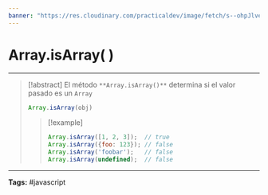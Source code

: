 ```yaml
---
banner: "https://res.cloudinary.com/practicaldev/image/fetch/s--ohpJlve1--/c_imagga_scale,f_auto,fl_progressive,h_420,q_auto,w_1000/https://res.cloudinary.com/drquzbncy/image/upload/v1586605549/javascript_banner_sxve2l.jpg"
---
```

# Array.isArray( )
<hr> 

> [!abstract]
> El método `**Array.isArray()**` determina si el valor pasado es un `Array`
> ```js
> Array.isArray(obj)
> ```
> 
> > [!example]
> > 
> > ```js
> > Array.isArray([1, 2, 3]);  // true
> > Array.isArray({foo: 123}); // false
> > Array.isArray('foobar');   // false
> > Array.isArray(undefined);  // false
> > ```
> > 
> 

<hr>
<b>Tags:</b> #javascript 